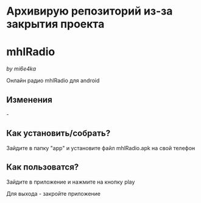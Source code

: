 <h1>Архивирую репозиторий из-за закрытия проекта</h1>
<h1>mhlRadio</h1> <i>by mi6e4ka</i>
<p>Онлайн радио mhlRadio для android</p>
<h2>Изменения</h2>
<p>-</p>
<h2>Как установить/собрать?</h2>
<p>Зайдите в папку "app" и установите файл mhlRadio.apk на свой телефон</p>
<h2>Как пользоватся?</h2>
<p>Зайдите в приложение и нажмите на кнопку play</p>
<p>Для выхода - закройте приложение</p>
